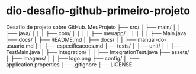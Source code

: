 # dio-desafio-github-primeiro-projeto
Desafio de projeto sobre GitHub.
MeuProjeto
├── src/
│   ├── main/
│   │   ├── java/
│   │   │   ├── com/
│   │   │   │   ├── meuapp/
│   │   │   │   │   ├── Main.java
├── docs/
│   ├── README.md
│   ├── docs/
│   │   ├── manual-do-usuario.md
│   │   ├── especificacoes.md
├── tests/
│   ├── unit/
│   │   ├── TestMain.java
│   ├── integration/
│   │   ├── IntegrationTest.java
├── assets/
│   ├── imagens/
│   │   ├── logo.png
├── config/
│   ├── application.properties
├── .gitignore
├── LICENSE
